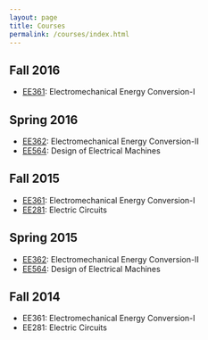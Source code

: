 ```yaml
---
layout: page
title: Courses
permalink: /courses/index.html
---
```

## Fall 2016

- [EE361](/ee361): Electromechanical Energy Conversion-I

## Spring 2016

- [EE362](/ee362): Electromechanical Energy Conversion-II
- [EE564](/ee564): Design of Electrical Machines

## Fall 2015

- [EE361](/ee361): Electromechanical Energy Conversion-I
- [EE281](/ee281): Electric Circuits

## Spring 2015

- [EE362](/ee362): Electromechanical Energy Conversion-II
- [EE564](/ee564): Design of Electrical Machines

## Fall 2014

- EE361: Electromechanical Energy Conversion-I
- EE281: Electric Circuits
